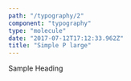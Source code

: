 ```yaml
---
path: "/typography/2"
component: "typography"
type: "molecule"
date: "2017-07-12T17:12:33.962Z"
title: "Simple P large"
---
```

<Box>
  <P color="red">
    <Heading.h1>Sample Heading</Heading.h1>
  </P>
</Box>